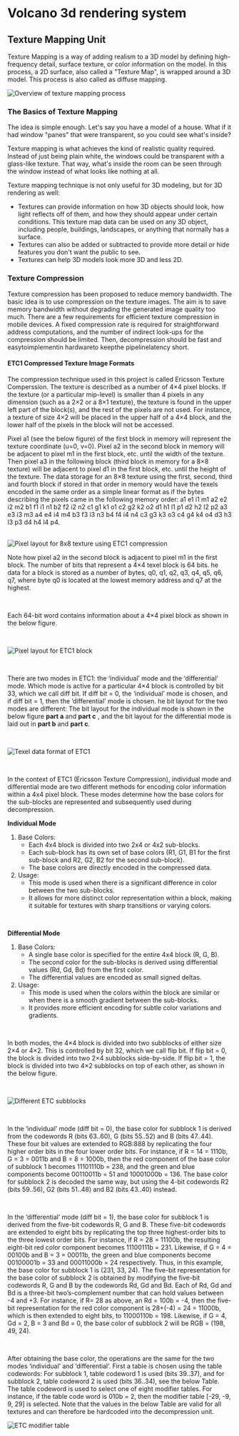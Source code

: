 # Volcano 3d rendering system
## Texture Mapping Unit
Texture Mapping is a way of adding realism to a 3D model by defining high-frequency detail, surface texture, or color information on the model. In this process, a 2D surface, also called a "Texture Map", is wrapped around a 3D model. This process is also called as diffuse mapping.

![Overview of texture mapping process](img/texture_mapping.jpg)

### The Basics of Texture Mapping
The idea is simple enough. Let's say you have a model of a house. What if it had window "panes" that were transparent, so you could see what's inside? 

Texture mapping is what achieves the kind of realistic quality required. Instead of just being plain white, the windows could be transparent with a glass-like texture. That way, what's inside the room can be seen through the window instead of what looks like nothing at all.

Texture mapping technique is not only useful for 3D modeling, but for 3D rendering as well:
- Textures can provide information on how 3D objects should look, how light reflects off of them, and how they should appear under certain conditions. This texture map data can be used on any 3D object, including people, buildings, landscapes, or anything that normally has a surface.
- Textures can also be added or subtracted to provide more detail or hide features you don't want the public to see.
- Textures can help 3D models look more 3D and less 2D.

### Texture Compression
Texture compression has been proposed to reduce memory bandwidth. The basic idea
is to use compression on the texture images. The aim is to save memory bandwidth
without degrading the generated image quality too much. 
There are a few requirements for efficient texture compression in mobile devices.
A fixed compression rate is required for straightforward address computations, and the
number of indirect look-ups for the compression should be limited. Then, decompression should be fast and easytoimplementin hardwareto keepthe pipelinelatency short.

#### ETC1 Compressed Texture Image Formats
The compression technique used in this project is called Ericsson Texture Comperssion. The texture is described as a number of 4×4 pixel blocks. If the texture (or a particular mip-level) is smaller than 4 pixels in any dimension (such as a 2×2 or a 8×1 texture), the texture is found in the upper left part of the block(s), and the rest of the pixels are not used. For instance, a texture of size 4×2 will be placed in the upper half of a 4×4 block, and the lower half of the pixels in the block will not be accessed.

Pixel a1 (see the below figure) of the first block in memory will represent the texture coordinate (u=0, v=0). Pixel a2 in the second block in memory will be adjacent to pixel m1 in the first block, etc. until the width of the texture. Then pixel a3 in the following block (third block in memory for a 8×8 texture) will be adjacent to pixel d1 in the first block, etc. until the height of the texture. The data storage for an 8×8 texture using the first, second, third and fourth block if stored in that order in memory would have the texels encoded in the same order as a simple linear format as if the bytes describing the pixels came in the following memory order: a1 e1 i1 m1 a2 e2 i2 m2 b1 f1 i1 n1 b2 f2 i2 n2 c1 g1 k1 o1 c2 g2 k2 o2 d1 h1 l1 p1 d2 h2 l2 p2 a3 e3 i3 m3 a4 e4 i4 m4 b3 f3 i3 n3 b4 f4 i4 n4 c3 g3 k3 o3 c4 g4 k4 o4 d3 h3 l3 p3 d4 h4 l4 p4.
<br>
<br>

![Pixel layout for 8x8 texture using ETC1 compression  ](img/8x8_texture_layout.jpg)

Note how pixel a2 in the second block is adjacent to pixel m1 in the first block. The number of bits that represent a 4×4 texel block is 64 bits.
he data for a block is stored as a number of bytes, q0, q1, q2, q3, q4, q5, q6, q7, where byte q0 is located at the lowest memory address and q7 at the highest.

<br>

Each 64-bit word contains information about a 4×4 pixel block as shown in the below figure.

<br>

![Pixel layout for ETC1 block  ](img/word_pixels.jpg)

<br>

There are two modes in ETC1: the ‘individual’ mode and the ‘differential’ mode. Which mode is active for a particular 4×4 block is controlled by bit 33, which we call diff bit. If diff bit = 0, the ‘individual’ mode is chosen, and if diff bit = 1, then the ‘differential’ mode is chosen. he bit layout for the two modes are different: The bit layout for the individual mode is shown in the below figure **part a** and **part c** , and the bit layout for the differential mode is laid out in **part b** and **part c**.

<br>

![Texel data format of ETC1  ](img/ETC_modes.jpg)

<br>

In the context of ETC1 (Ericsson Texture Compression), individual mode and differential mode are two different methods for encoding color information within a 4x4 pixel block. These modes determine how the base colors for the sub-blocks are represented and subsequently used during decompression. 

**Individual Mode**
1. Base Colors:
   - Each 4x4 block is divided into two 2x4 or 4x2 sub-blocks.
   - Each sub-block has its own set of base colors (R1, G1, B1 for the first sub-block and R2, G2, B2 for the second sub-block).
   - The base colors are directly encoded in the compressed data.
2. Usage:
   - This mode is used when there is a significant difference in color between the two sub-blocks.
   - It allows for more distinct color representation within a block, making it suitable for textures with sharp transitions or varying colors.

  <br>
  
**Differential  Mode**
1. Base Colors:
   - A single base color is specified for the entire 4x4 block (R, G, B).
   - The second color for the sub-blocks is derived using differential values (Rd, Gd, Bd) from the first color.
   - The differential values are encoded as small signed deltas.
2. Usage:
   - This mode is used when the colors within the block are similar or when there is a smooth gradient between the sub-blocks.
   - It provides more efficient encoding for subtle color variations and gradients.
 
<br>

In both modes, the 4×4 block is divided into two subblocks of either size 2×4 or 4×2. This is controlled by bit 32, which we call flip bit. If flip bit = 0, the block is divided into two 2×4 subblocks side-by-side. If flip bit = 1, the block is divided into two 4×2 subblocks on top of each other, as shown in the below figure.

<br>

![Different ETC subblocks](img/ETC_subblock.jpg)

<br>

In the ‘individual’ mode (diff bit = 0), the base color for subblock 1 is derived from the codewords R (bits 63..60), G (bits 55..52) and B (bits 47..44). These four bit values are extended to RGB:888 by replicating the four higher order bits in the four lower order bits. For instance, if R = 14 = 1110b, G = 3 = 0011b and B = 8 = 1000b, then the red component of the base color of subblock 1 becomes 11101110b = 238, and the green and blue components become 00110011b = 51 and 10001000b = 136. The base color for subblock 2 is decoded the same way, but using the 4-bit codewords R2 (bits 59..56), G2 (bits 51..48) and B2 (bits 43..40) instead.

<br>

In the ‘differential’ mode (diff bit = 1), the base color for subblock 1 is derived from the five-bit codewords R, G and B. These five-bit codewords are extended to eight bits by replicating the top three highest-order bits to the three lowest order bits. For instance, if R = 28 = 11100b, the resulting eight-bit red color component becomes 11100111b = 231. Likewise, if G = 4 = 00100b and B = 3 = 00011b, the green and blue components become 00100001b = 33 and 00011000b = 24 respectively. Thus, in this example, the base color for subblock 1 is (231, 33, 24). The five-bit representation for the base color of subblock 2 is obtained by modifying the five-bit codewords R, G and B by the codewords Rd, Gd and Bd. Each of Rd, Gd and Bd is a three-bit two’s-complement number that can hold values between -4 and +3. For instance, if R= 28 as above, an Rd = 100b = -4, then the five-bit representation for the red color component is 28+(-4) = 24 = 11000b, which is then extended to eight bits, to 11000110b = 198. Likewise, if G = 4, Gd = 2, B = 3 and Bd = 0, the base color of subblock 2 will be RGB = (198, 49, 24).

<br>

After obtaining the base color, the operations are the same for the two modes ‘individual’ and ‘differential’. First a table is chosen using the table codewords: For subblock 1, table codeword 1 is used (bits 39..37), and for subblock 2, table codeword 2 is used (bits 36..34), see the below Table. The table codeword is used to select one of eight modifier tables. For instance, if the table code word is 010b = 2, then the modifier table [-29, -9, 9, 29] is selected. Note that the values in the below Table are valid for all textures and can therefore be hardcoded into the decompression unit.

![ETC modifier table](img/ETC_subblock.jpg)



